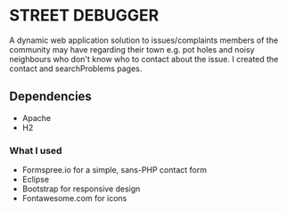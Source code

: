 # STREET DEBUGGER
A dynamic web application solution to issues/complaints members of the community may have regarding their town e.g. pot holes and noisy neighbours who don't know who to contact about the issue. I created the contact and searchProblems pages. 
## Dependencies
* Apache 
* H2 
### What I used
* Formspree.io for a simple, sans-PHP contact form
* Eclipse 
* Bootstrap for responsive design
* Fontawesome.com for icons 
